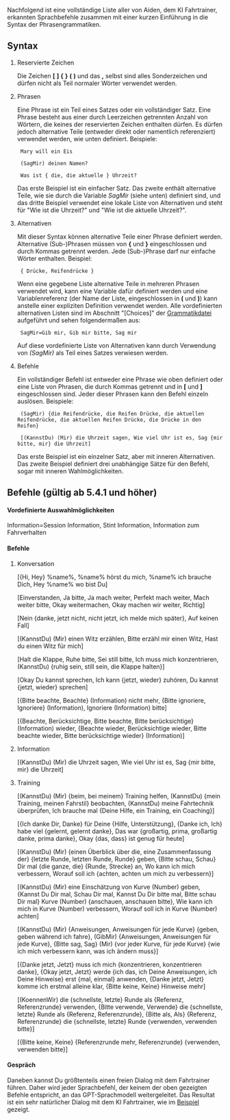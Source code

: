Nachfolgend ist eine vollständige Liste aller von Aiden, dem KI Fahrtrainer, erkannten Sprachbefehle zusammen mit einer kurzen Einführung in die Syntax der Phrasengrammatiken.

## Syntax

1. Reservierte Zeichen

   Die Zeichen **[**  **]**  **{**  **}**  **(**  **)** und das **,** selbst sind alles Sonderzeichen und dürfen nicht als Teil normaler Wörter verwendet werden.
   
2. Phrasen

   Eine Phrase ist ein Teil eines Satzes oder ein vollständiger Satz. Eine Phrase besteht aus einer durch Leerzeichen getrennten Anzahl von Wörtern, die keines der reservierten Zeichen enthalten dürfen. Es dürfen jedoch alternative Teile (entweder direkt oder namentlich referenziert) verwendet werden, wie unten definiert. Beispiele:
   
		Mary will ein Eis

		(SagMir) deinen Namen?

		Was ist { die, die aktuelle } Uhrzeit?

   Das erste Beispiel ist ein einfacher Satz. Das zweite enthält alternative Teile, wie sie durch die Variable *SagMir* (siehe unten) definiert sind, und das dritte Beispiel verwendet eine lokale Liste von Alternativen und steht für "Wie ist die Uhrzeit?" und "Wie ist die aktuelle Uhrzeit?".


3. Alternativen

   Mit dieser Syntax können alternative Teile einer Phrase definiert werden. Alternative (Sub-)Phrasen müssen von **{** und **}** eingeschlossen und durch Kommas getrennt werden. Jede (Sub-)Phrase darf nur einfache Wörter enthalten. Beispiel:
   
		{ Drücke, Reifendrücke }

   Wenn eine gegebene Liste alternative Teile in mehreren Phrasen verwendet wird, kann eine Variable dafür definiert werden und eine Variablenreferenz (der Name der Liste, eingeschlossen in **(** und **)**) kann anstelle einer expliziten Definition verwendet werden. Alle vordefinierten alternativen Listen sind im Abschnitt "[Choices]" der [Grammatikdatei](https://github.com/SeriousOldMan/Simulator-Controller/blob/main/Sources/Assistants/Grammars/Race%20Engineer.grammars.de) aufgeführt und sehen folgendermaßen aus:

		SagMir=Gib mir, Gib mir bitte, Sag mir

   Auf diese vordefinierte Liste von Alternativen kann durch Verwendung von *(SagMir)* als Teil eines Satzes verwiesen werden.

4. Befehle

   Ein vollständiger Befehl ist entweder eine Phrase wie oben definiert oder eine Liste von Phrasen, die durch Kommas getrennt und in **[** und **]** eingeschlossen sind. Jeder dieser Phrasen kann den Befehl einzeln auslösen. Beispiele:

		(SagMir) {die Reifendrücke, die Reifen Drücke, die aktuellen Reifendrücke, die aktuellen Reifen Drücke, die Drücke in den Reifen}
		
		[(KannstDu) (Mir) die Uhrzeit sagen, Wie viel Uhr ist es, Sag {mir bitte, mir} die Uhrzeit]

   Das erste Beispiel ist ein einzelner Satz, aber mit inneren Alternativen. Das zweite Beispiel definiert drei unabhängige Sätze für den Befehl, sogar mit inneren Wahlmöglichkeiten.

## Befehle (gültig ab 5.4.1 und höher)

#### Vordefinierte Auswahlmöglichkeiten

Information=Session Information, Stint Information, Information zum Fahrverhalten

#### Befehle

1.  Konversation

	[{Hi, Hey} %name%, %name% hörst du mich, %name% ich brauche Dich, Hey %name% wo bist Du]
	
	[Einverstanden, Ja bitte, Ja mach weiter, Perfekt mach weiter, Mach weiter bitte, Okay weitermachen, Okay machen wir weiter, Richtig]
	
	[Nein {danke, jetzt nicht, nicht jetzt, ich melde mich später}, Auf keinen Fall]

	[(KannstDu) (Mir) einen Witz erzählen, Bitte erzähl mir einen Witz, Hast du einen Witz für mich]

	[Halt die Klappe, Ruhe bitte, Sei still bitte, Ich muss mich konzentrieren, (KannstDu) {ruhig sein, still sein, die Klappe halten}]

	[Okay Du kannst sprechen, Ich kann {jetzt, wieder} zuhören, Du kannst {jetzt, wieder} sprechen]

	[{Bitte beachte, Beachte} (Information) nicht mehr, {Bitte ignoriere, Ignoriere} (Information), Ignoriere (Information) bitte]

	[{Beachte, Berücksichtige, Bitte beachte, Bitte berücksichtige} (Information) wieder, {Beachte wieder, Berücksichtige wieder, Bitte beachte wieder, Bitte berücksichtige wieder} (Information)]

2.  Information

	[(KannstDu) (Mir) die Uhrzeit sagen, Wie viel Uhr ist es, Sag {mir bitte, mir} die Uhrzeit]

3.  Training

	[(KannstDu) (Mir) {beim, bei meinem} Training helfen, (KannstDu) {mein Training, meinen Fahrstil} beobachten, (KannstDu) meine Fahrtechnik überprüfen, Ich brauche mal {Deine Hilfe, ein Training, ein Coaching}]

	[{Ich danke Dir, Danke} für Deine {Hilfe, Unterstützung}, {Danke ich, Ich} habe viel {gelernt, gelernt danke}, Das war {großartig, prima, großartig danke, prima danke}, Okay {das, dass} ist genug für heute]

	[(KannstDu) (Mir) {einen Überblick über die, eine Zusammenfassung der} {letzte Runde, letzten Runde, Runde} geben, {Bitte schau, Schau} Dir mal {die ganze, die} {Runde, Strecke} an, Wo kann ich mich verbessern, Worauf soll ich {achten, achten um mich zu verbessern}]

	[(KannstDu) (Mir) eine Einschätzung von Kurve (Number) geben, {Kannst Du Dir mal, Schau Dir mal, Kannst Du Dir bitte mal, Bitte schau Dir mal} Kurve (Number) {anschauen, anschauen bitte}, Wie kann ich mich in Kurve (Number) verbessern, Worauf soll ich in Kurve (Number) achten]

	[(KannstDu) (Mir) {Anweisungen, Anweisungen für jede Kurve} {geben, geben während ich fahre}, (GibMir) {Anweisungen, Anweisungen für jede Kurve}, {Bitte sag, Sag} (Mir) {vor jeder Kurve, für jede Kurve} {wie ich mich verbessern kann, was ich ändern muss}]

	[{Danke jetzt, Jetzt} muss ich mich {konzentrieren, konzentrieren danke}, {Okay jetzt, Jetzt} werde {ich das, ich Deine Anweisungen, ich Deine Hinweise} erst {mal, einmal} anwenden, {Danke jetzt, Jetzt} komme ich erstmal alleine klar, {Bitte keine, Keine} Hinweise mehr]

	[(KoennenWir) die {schnellste, letzte} Runde als {Referenz, Referenzrunde} verwenden, {Bitte verwende, Verwende} die {schnellste, letzte} Runde als {Referenz, Referenzrunde}, {Bitte als, Als} {Referenz, Referenzrunde} die {schnellste, letzte} Runde {verwenden, verwenden bitte}]

	[{Bitte keine, Keine} {Referenzrunde mehr, Referenzrunde} {verwenden, verwenden bitte}]

#### Gespräch

Daneben kannst Du größtenteils einen freien Dialog mit dem Fahrtrainer führen. Daher wird jeder Sprachbefehl, der keinem der oben gezeigten Befehle entspricht, an das GPT-Sprachmodell weitergeleitet. Das Resultat ist ein sehr natürlicher Dialog mit dem KI Fahrtrainer, wie im [Beispiel](https://github.com/SeriousOldMan/Simulator-Controller/wiki/AI-Driving-Coach#a-typical-dialog) gezeigt.